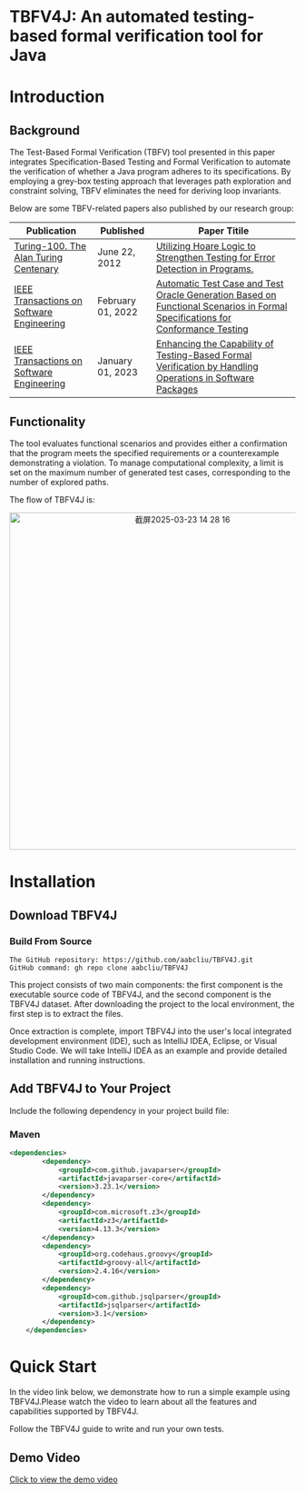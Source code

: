 # TBFV4J: An automated testing-based formal verification tool for Java
# Introduction

## Background

The Test-Based Formal Verification (TBFV) tool presented in this paper integrates Specification-Based Testing and Formal Verification to automate the verification of whether a Java program adheres to its specifications. By employing a grey-box testing approach that leverages path exploration and constraint solving, TBFV eliminates the need for deriving loop invariants. 

Below are some TBFV-related papers also published by our research group:

| Publication                                                  | Published         | Paper Titile                                                 |
| ------------------------------------------------------------ | ----------------- | ------------------------------------------------------------ |
| [Turing-100. The Alan Turing Centenary](https://easychair.org/publications/volume/Turing-100) | June 22, 2012     | [Utilizing Hoare Logic to Strengthen Testing for Error Detection in Programs.](https://easychair.org/publications/paper/476) |
| [IEEE Transactions on Software Engineering](https://ieeexplore.ieee.org/xpl/RecentIssue.jsp?punumber=32) | February 01, 2022 | [Automatic Test Case and Test Oracle Generation Based on Functional Scenarios in Formal Specifications for Conformance Testing](https://ieeexplore.ieee.org/document/9108630) |
| [IEEE Transactions on Software Engineering](https://ieeexplore.ieee.org/xpl/RecentIssue.jsp?punumber=32) | January 01,  2023 | [Enhancing the Capability of Testing-Based Formal Verification by Handling Operations in Software Packages](https://ieeexplore.ieee.org/document/9712239) |

## 

## Functionality

The tool evaluates functional scenarios and provides either a confirmation that the program meets the specified requirements or a counterexample demonstrating a violation. To manage computational complexity, a limit is set on the maximum number of generated test cases, corresponding to the number of explored paths.

The flow of TBFV4J is:

<p align="center">
  <img width="594" alt="截屏2025-03-23 14 28 16" src="https://github.com/user-attachments/assets/6b1de6de-b93a-4376-aa74-7b9d7e66bc3e/">
</p>


# Installation

## Download TBFV4J

### Build From Source

```
The GitHub repository: https://github.com/aabcliu/TBFV4J.git
GitHub command: gh repo clone aabcliu/TBFV4J
```
This project consists of two main components: the first component is the executable source code of TBFV4J, and the second component is the TBFV4J dataset. After downloading the project to the local environment, the first step is to extract the files. 

Once extraction is complete, import TBFV4J into the user's local integrated development environment (IDE), such as IntelliJ IDEA, Eclipse, or Visual Studio Code. We will take IntelliJ IDEA as an example and provide detailed installation and running instructions.

## Add TBFV4J to Your Project

Include the following dependency in your project build file:

### Maven

```xml
<dependencies>
        <dependency>
            <groupId>com.github.javaparser</groupId>
            <artifactId>javaparser-core</artifactId>
            <version>3.23.1</version>
        </dependency>
        <dependency>
            <groupId>com.microsoft.z3</groupId>
            <artifactId>z3</artifactId>
            <version>4.13.3</version>
        </dependency>
        <dependency>
            <groupId>org.codehaus.groovy</groupId>
            <artifactId>groovy-all</artifactId>
            <version>2.4.16</version>
        </dependency>
        <dependency>
            <groupId>com.github.jsqlparser</groupId>
            <artifactId>jsqlparser</artifactId>
            <version>3.1</version>
        </dependency>
    </dependencies>
```

# Quick Start

In the video link below, we demonstrate how to run a simple example using TBFV4J.Please watch the video to learn about all the features and capabilities supported by TBFV4J.

Follow the TBFV4J guide to write and run your own tests.

## Demo Video

[Click to view the demo video](https://www.youtube.com/watch?v=CwQAXF2Ki8A)



